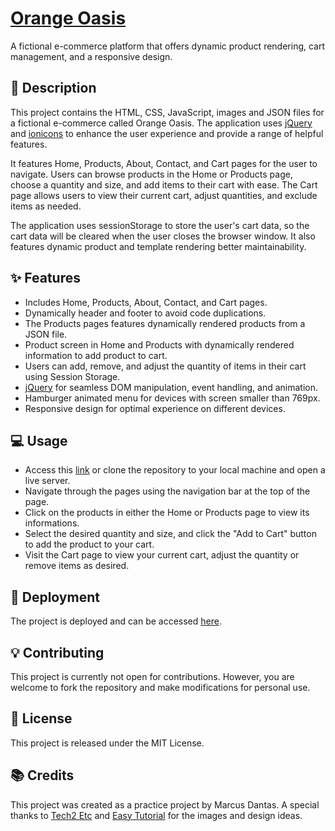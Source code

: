 # [Orange Oasis](https://omarcusdantas.github.io/orangeoasis/)
A fictional e-commerce platform that offers dynamic product rendering, cart management, and a responsive design.

## :speech_balloon: Description
This project contains the HTML, CSS, JavaScript, images and JSON files for a fictional e-commerce called Orange Oasis. The application uses [jQuery](https://jquery.com/) and [ionicons](https://ionic.io/ionicons/) to enhance the user experience and provide a range of helpful features.

It features Home, Products, About, Contact, and Cart pages for the user to navigate. Users can browse products in the Home or Products page, choose a quantity and size, and add items to their cart with ease. The Cart page allows users to view their current cart, adjust quantities, and exclude items as needed.

The application uses sessionStorage to store the user's cart data, so the cart data will be cleared when the user closes the browser window. It also features dynamic product and template rendering better maintainability.

## ✨ Features
* Includes Home, Products, About, Contact, and Cart pages.
* Dynamically header and footer to avoid code duplications.
* The Products pages features dynamically rendered products from a JSON file.
* Product screen in Home and Products with dynamically rendered information to add product to cart.
* Users can add, remove, and adjust the quantity of items in their cart using Session Storage.
* [jQuery](https://jquery.com/) for seamless DOM manipulation, event handling, and animation.
* Hamburger animated menu for devices with screen smaller than 769px.
* Responsive design for optimal experience on different devices.

## :computer: Usage
* Access this [link](https://omarcusdantas.github.io/orangeoasis/) or clone the repository to your local machine and open a live server.
* Navigate through the pages using the navigation bar at the top of the page.
* Click on the products in either the Home or Products page to view its informations.
* Select the desired quantity and size, and click the "Add to Cart" button to add the product to your cart.
* Visit the Cart page to view your current cart, adjust the quantity or remove items as desired.

## :rocket: Deployment
The project is deployed and can be accessed [here](https://omarcusdantas.github.io/orangeoasis/).

## :bulb: Contributing
This project is currently not open for contributions. However, you are welcome to fork the repository and make modifications for personal use.

## :memo: License
This project is released under the MIT License.

## :books: Credits
This project was created as a practice project by Marcus Dantas. A special thanks to [Tech2 Etc](https://tech2etc.com/) and [Easy Tutorial](https://easytutorialspro.com/) for the images and design ideas. 